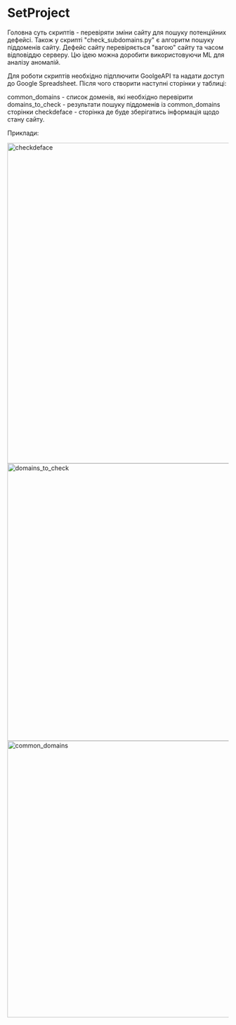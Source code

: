 # SetProject

Головна суть скриптів - перевіряти зміни сайту для пошуку потенційних дефейсі. Також у скрипті "check_subdomains.py" є алгоритм пошуку піддоменів сайту.
Дефейс сайту перевіряється "вагою" сайту та часом відповіддю серверу. Цю ідею можна доробити використовуючи ML для аналізу аномалій.

Для роботи скриптів необхідно підплючити GoolgeAPI та надати доступ до Google Spreadsheet. Після чого створити наступні сторінки у таблиці:

common_domains - список доменів, які необхідно перевірити
domains_to_check - результати пошуку піддоменів із common_domains сторінки
checkdeface - сторінка де буде зберігатись інформація щодо стану сайту.

Приклади:

<img width="730" alt="checkdeface" src="https://github.com/user-attachments/assets/fe69654e-43d4-4dbf-9c2b-976f33512d5a">
<img width="632" alt="domains_to_check" src="https://github.com/user-attachments/assets/8232c87a-6382-47c3-8701-626db7bcf3bb">
<img width="630" alt="common_domains" src="https://github.com/user-attachments/assets/07c0a4f6-7c83-4da0-bd27-1d06b7051a1d">
